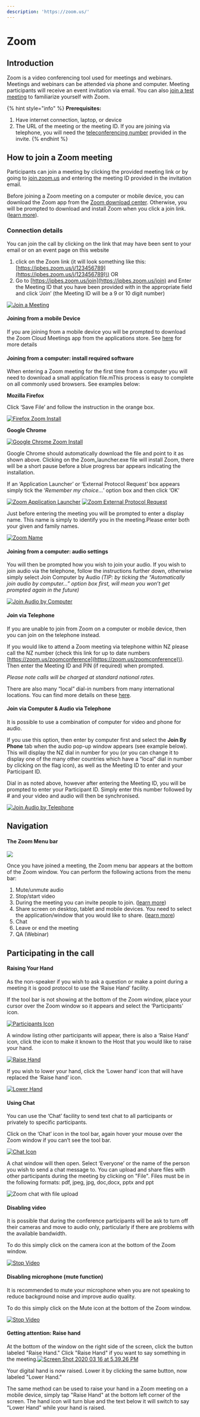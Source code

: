```yaml
---
description: 'https://zoom.us/'
---
```


# Zoom

## Introduction

Zoom is a video conferencing tool used for meetings and webinars. Meetings and webinars can be attended via phone and computer. Meeting participants will receive an event invitation via email. You can also [join a test meeting](https://zoom.us/test) to familiarize yourself with Zoom.

{% hint style="info" %}
**Prerequisites:**

1. Have internet connection, laptop, or device
2. The URL of the meeting or the meeting ID. If you are joining via telephone, you will need the [teleconferencing number](http://zoom.us/zoomconference) provided in the invite.
{% endhint %}

## How to join a Zoom meeting

Participants can join a meeting by clicking the provided meeting link or by going to [join.zoom.us](https://zoom.us/join) and entering the meeting ID provided in the invitation email.

Before joining a Zoom meeting on a computer or mobile device, you can download the Zoom app from the [Zoom download center](https://zoom.us/download). Otherwise, you will be prompted to download and install Zoom when you click a join link. \([learn more](https://support.zoom.us/hc/en-us/articles/201362193-How-Do-I-Join-A-Meeting-)\).

### Connection details

You can join the call by clicking on the link that may have been sent to your email or on an event page on this website

1. click on the Zoom link \(it will look something like this: [https://ipbes.zoom.us/j/123456789](https://ipbes.zoom.us/j/123456789)\) OR
2. Go to [https://ipbes.zoom.us/join](https://ipbes.zoom.us/join) and Enter the Meeting ID that you have been provided with in the appropriate field and click ‘Join’ \(the Meeting ID will be a 9 or 10 digit number\)

[![Join a Meeting](https://blogs.otago.ac.nz/zoom/files/2016/04/Join-a-Meeting-300x150.jpg)](https://blogs.otago.ac.nz/zoom/files/2016/04/Join-a-Meeting.jpg)

#### Joining from a mobile Device

If you are joining from a mobile device you will be prompted to download the Zoom Cloud Meetings app from the applications store. See [here](https://support.zoom.us/hc/en-us/sections/200305413-Mobile) for more details

#### Joining from a computer: install required software

When entering a Zoom meeting for the first time from a computer you will need to download a small application file.mThis process is easy to complete on all commonly used browsers. See examples below:

**Mozilla Firefox**

Click ‘Save File’  and follow the instruction in the orange box.

[![Firefox Zoom Install](https://blogs.otago.ac.nz/zoom/files/2016/04/Firefox-Zoom-Install-300x170.jpg)](https://blogs.otago.ac.nz/zoom/files/2016/04/Firefox-Zoom-Install.jpg)

**Google Chrome**

[![Google Chrome Zoom Install](https://blogs.otago.ac.nz/zoom/files/2016/04/Google-Chrome-Zoom-Install-300x195.png)](https://blogs.otago.ac.nz/zoom/files/2016/04/Google-Chrome-Zoom-Install.png)

Google Chrome should automatically download the file and point to it as shown above. Clicking on the Zoom\_launcher.exe file will install Zoom, there will be a short pause before a blue progress bar appears indicating the installation.

If an ‘Application Launcher’ or ‘External Protocol Request’ box appears simply tick the ‘_Remember my choice…_’ option box and then click ‘OK’

[![Zoom Application Launcher](https://blogs.otago.ac.nz/zoom/files/2016/04/Zoom-Application-Launcher-300x228.png)](https://blogs.otago.ac.nz/zoom/files/2016/04/Zoom-Application-Launcher.png) [![Zoom External Protocol Request](https://blogs.otago.ac.nz/zoom/files/2016/04/Zoom-External-Protocol-Request-284x300.png)](https://blogs.otago.ac.nz/zoom/files/2016/04/Zoom-External-Protocol-Request.png)

Just before entering the meeting you will be prompted to enter a display name. This name is simply to identify you in the meeting.Please enter both your given and family names.

[![Zoom Name](https://blogs.otago.ac.nz/zoom/files/2016/04/Zoom-Name-300x186.png)](https://blogs.otago.ac.nz/zoom/files/2016/04/Zoom-Name.png)

#### Joining from a computer: audio settings

You will then be prompted how you wish to join your audio. If you wish to join audio via the telephone, follow the instructions further down, otherwise simply select Join Computer by Audio _\(TIP: by ticking the “Automatically join audio by computer…” option box first, will mean you won’t get prompted again in the future\)_

[![Join Audio by Computer](https://blogs.otago.ac.nz/zoom/files/2016/04/Join-Audio-by-Computer-300x167.png)](https://blogs.otago.ac.nz/zoom/files/2016/04/Join-Audio-by-Computer.png)

#### Join via Telephone

If you are unable to join from Zoom on a computer or mobile device, then you can join on the telephone instead.

If you would like to attend a Zoom meeting via telephone within NZ please call the NZ number \(check this link for up to date numbers [https://zoom.us/zoomconference](https://zoom.us/zoomconference)\). Then enter the Meeting ID and PIN \(if required\) when prompted.

_Please note calls will be charged at standard national rates._

There are also many “local” dial-in numbers from many international locations. You can find more details on these [here](https://blogs.otago.ac.nz/zoom/ways-to-join-or-host-a-meeting/phone/).

#### Join via Computer & Audio via Telephone

It is possible to use a combination of computer for video and phone for audio.

If you use this option, then enter by computer first and select the **Join By Phone** tab when the audio pop-up window appears \(see example below\). This will display the NZ dial in number for you \(or you can change it to display one of the many other countries which have a “local” dial in number by clicking on the flag icon\), as well as the Meeting ID to enter and your Participant ID.

Dial in as noted above, however after entering the Meeting ID, you will be prompted to enter your Participant ID. Simply enter this number followed by \# and your video and audio will then be synchronised.

[![Join Audio by Telephone](https://blogs.otago.ac.nz/zoom/files/2016/04/Join-Audio-by-Telephone-300x151.png)](https://blogs.otago.ac.nz/zoom/files/2016/04/Join-Audio-by-Telephone.png)

### 

## Navigation

#### The Zoom Menu bar

![](https://github.com/ipbes/ict-guide/tree/24e24e6ece07483d67c7ceffe7c9e12ceacb1beb/.gitbook/assets/image%20%282%29.png)

Once you have joined a meeting, the Zoom menu bar appears at the bottom of the Zoom window. You can perform the following actions from the menu bar:

1. Mute/unmute audio
2. Stop/start video
3. During the meeting you can invite people to join. \([learn more](https://support.zoom.us/hc/en-us/articles/201362183-How-do-I-invite-others-to-join-)\)
4. Share screen on desktop, tablet and mobile devices. You need to select the application/window that you would like to share.  \([learn more](https://support.zoom.us/hc/en-us/articles/201362153-Screen-Sharing-and-Annotations)\)
5. Chat
6. Leave or end the meeting
7. QA \(Webinar\)

## Participating in the call

#### Raising Your Hand

As the non-speaker if you wish to ask a question or make a point during a meeting it is good protocol to use the ‘Raise Hand’ facility.

If the tool bar is not showing at the bottom of the Zoom window, place your cursor over the Zoom window so it appears and select the ‘Participants’ icon.

[![Participants Icon](https://blogs.otago.ac.nz/zoom/files/2016/04/Participants-Icon.jpg)](https://blogs.otago.ac.nz/zoom/files/2016/04/Participants-Icon.jpg)

A window listing other participants will appear, there is also a ‘Raise Hand’ icon, click the icon to make it known to the Host that you would like to raise your hand.

[![Raise Hand](https://blogs.otago.ac.nz/zoom/files/2016/04/Raise-Hand.jpg)](https://blogs.otago.ac.nz/zoom/files/2016/04/Raise-Hand.jpg)

If you wish to lower your hand, click the ‘Lower hand’ icon that will have replaced the ‘Raise hand’ icon.

[![Lower Hand](https://blogs.otago.ac.nz/zoom/files/2016/04/Lower-Hand.jpg)](https://blogs.otago.ac.nz/zoom/files/2016/04/Lower-Hand.jpg)

#### Using Chat

You can use the ‘Chat’ facility to send text chat to all participants or privately to specific participants.

Click on the ‘Chat’ icon in the tool bar, again hover your mouse over the Zoom window if you can’t see the tool bar.

[![Chat Icon](https://blogs.otago.ac.nz/zoom/files/2016/04/Chat-Icon.png)](https://blogs.otago.ac.nz/zoom/files/2016/04/Chat-Icon.png)

A chat window will then open. Select ‘Everyone’ or the name of the person you wish to send a chat message to. You can upload and share files with other participants during the meeting by clicking on "File". Files must be in the following formats: pdf, jpeg, jpg, doc,docx, pptx and ppt

![Zoom chat with file upload](https://ipbes.net/sites/default/files/inline-images/chat.jpg)

#### Disabling video

It is possible that during the conference participants will be ask to turn off their cameras and move to audio only, particularly if there are problems with the available bandwidth.

To do this simply click on the camera icon at the bottom of the Zoom window.

[![Stop Video](https://blogs.otago.ac.nz/zoom/files/2016/04/Stop-Video.png)](https://blogs.otago.ac.nz/zoom/files/2016/04/Stop-Video.png)

#### Disabling microphone \(mute function\)

It is recommended to mute your microphone when you are not speaking to reduce background noise and improve audio quality.

To do this simply click on the Mute icon at the bottom of the Zoom window.

[![Stop Video](https://blogs.otago.ac.nz/zoom/files/2016/04/Stop-Video.png)](https://blogs.otago.ac.nz/zoom/files/2016/04/Stop-Video.png)

#### Getting attention: Raise hand

At the bottom of the window on the right side of the screen, click the button labeled "Raise Hand." Click "Raise Hand" if you want to say something in the meeting.[![Screen Shot 2020 03 16 at 5.39.26 PM](https://i.insider.com/5e6ff268c485406c7f3d6aa2?width=700&format=jpeg&auto=webp)](https://i.insider.com/5e6ff268c485406c7f3d6aa2) 

Your digital hand is now raised. Lower it by clicking the same button, now labeled "Lower Hand."

The same method can be used to raise your hand in a Zoom meeting on a mobile device, simply tap "Raise Hand" at the bottom left corner of the screen. The hand icon will turn blue and the text below it will switch to say "Lower Hand" while your hand is raised.


